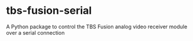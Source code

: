 # tbs-fusion-serial
A Python package to control the TBS Fusion analog video receiver module over a serial connection
